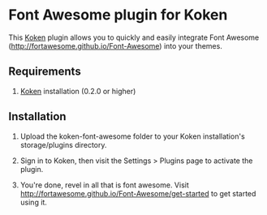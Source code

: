 Font Awesome plugin for Koken
=================================

This [Koken](http://koken.me) plugin allows you to quickly and easily integrate Font Awesome (http://fortawesome.github.io/Font-Awesome) into your themes.

Requirements
------------

1. [Koken](http://koken.me) installation (0.2.0 or higher)

Installation
------------

1. Upload the koken-font-awesome folder to your Koken installation's storage/plugins directory.

2. Sign in to Koken, then visit the Settings > Plugins page to activate the plugin.

3. You're done, revel in all that is font awesome. Visit http://fortawesome.github.io/Font-Awesome/get-started to get started using it.